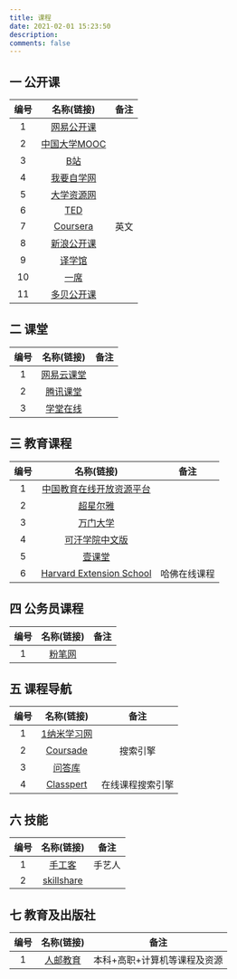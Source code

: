 ```yaml
---
title: 课程
date: 2021-02-01 15:23:50
description: 
comments: false
---
```


## 一 公开课

| 编号 |                 名称(链接)                  | 备注 |
| :--: | :-----------------------------------------: | :--: |
|  1   |     [网易公开课](https://open.163.com/)     |      |
|  2   | [中国大学MOOC](https://www.icourse163.org/) |      |
|  3   |      [B站](https://www.bilibili.com/)       |      |
|  4   |    [我要自学网](https://www.51zxw.net/)     |      |
|  5   |    [大学资源网](http://www.dxzy163.com/)    |      |
|  6   |         [TED](https://www.ted.com/)         |      |
|  7   |    [Coursera](https://www.coursera.org)     | 英文 |
|  8   |   [新浪公开课](http://open.sina.com.cn/)    |      |
|  9   |      [译学馆](https://www.yxgapp.com)       |      |
|  10  |       [一席](https://yixi.tv/#/home)        |      |
|  11  |    [多贝公开课](http://www.duobei.com/)     |      |

## 二 课堂

| 编号 |              名称(链接)               | 备注 |
| :--: | :-----------------------------------: | :--: |
|  1   | [网易云课堂](https://study.163.com/)  |      |
|  2   |    [腾讯课堂](https://ke.qq.com/)     |      |
|  3   | [学堂在线](https://www.xuetangx.com/) |      |

## 三 教育课程

| 编号 |                          名称(链接)                          |     备注     |
| :--: | :----------------------------------------------------------: | :----------: |
|  1   |      [中国教育在线开放资源平台](https://www.eduyun.cn/)      |              |
|  2   |          [超星尔雅](http://erya.mooc.chaoxing.com)           |              |
|  3   |              [万门大学](https://www.wanmen.org)              |              |
|  4   |         [可汗学院中文版](https://zh.khanacademy.org)         |              |
|  5   |         [壹课堂](http://www.1ketang.com/index.html)          |              |
|  6   | [Harvard Extension School](https://www.extension.harvard.edu/course-catalog) | 哈佛在线课程 |

## 四 公务员课程

| 编号 |           名称(链接)            | 备注 |
| :--: | :-----------------------------: | :--: |
|  1   | [粉笔网](https://www.fenbi.com) |      |

## 五 课程导航

| 编号 |              名称(链接)              |       备注       |
| :--: | :----------------------------------: | :--------------: |
|  1   | [1纳米学习网](http://www.1nami.com/) |                  |
|  2   | [Coursade](http://www.coursade.com)  |     搜索引擎     |
|  3   |  [问答库](https://www.asklib.com/)   |                  |
|  4   | [Classpert](https://classpert.com/)  | 在线课程搜索引擎 |

## 六 技能

| 编号 |                名称(链接)                 |  备注  |
| :--: | :---------------------------------------: | :----: |
|  1   |     [手工客](https://www.kiinii.com)      | 手艺人 |
|  2   | [skillshare](https://www.skillshare.com/) |        |

## 七 教育及出版社

| 编号 |              名称(链接)               |             备注             |
| :--: | :-----------------------------------: | :--------------------------: |
|  1   | [人邮教育](https://www.ryjiaoyu.com/) | 本科+高职+计算机等课程及资源 |

